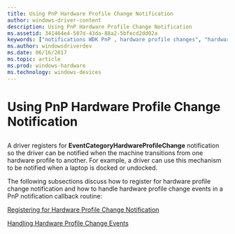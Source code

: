 ```yaml
---
title: Using PnP Hardware Profile Change Notification
author: windows-driver-content
description: Using PnP Hardware Profile Change Notification
ms.assetid: 341464e4-507d-43da-88a2-5bfecd2dd02a
keywords: ["notifications WDK PnP , hardware profile changes", "hardware profile change notifications WDK PnP", "EventCategoryHardwareProfileChange notification", "profile change notifications WDK PnP", "machine hardware profile change notifications WDK PnP"]
ms.author: windowsdriverdev
ms.date: 06/16/2017
ms.topic: article
ms.prod: windows-hardware
ms.technology: windows-devices
---
```


# Using PnP Hardware Profile Change Notification


## <a href="" id="ddk-using-pnp-hardware-profile-change-notification-kg"></a>


A driver registers for **EventCategoryHardwareProfileChange** notification so the driver can be notified when the machine transitions from one hardware profile to another. For example, a driver can use this mechanism to be notified when a laptop is docked or undocked.

The following subsections discuss how to register for hardware profile change notification and how to handle hardware profile change events in a PnP notification callback routine:

[Registering for Hardware Profile Change Notification](registering-for-hardware-profile-change-notification.md)

[Handling Hardware Profile Change Events](handling-hardware-profile-change-events.md)

 

 




